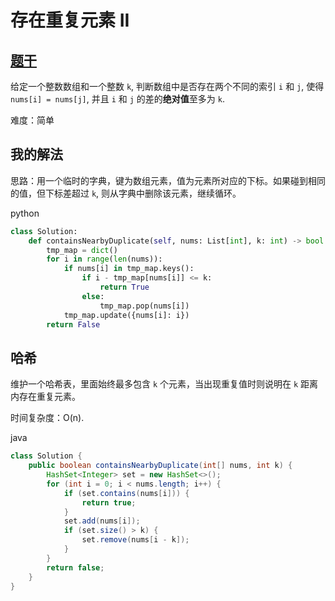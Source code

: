 # 存在重复元素 II

## [题干](https://leetcode-cn.com/problems/contains-duplicate-ii/)

给定一个整数数组和一个整数 `k`, 判断数组中是否存在两个不同的索引 `i` 和 `j`, 使得 `nums[i] = nums[j]`, 并且 `i` 和 `j` 的差的**绝对值**至多为 `k`.

难度：简单

## 我的解法

思路：用一个临时的字典，键为数组元素，值为元素所对应的下标。如果碰到相同的值，但下标差超过 `k`, 则从字典中删除该元素，继续循环。

python

```python
class Solution:
    def containsNearbyDuplicate(self, nums: List[int], k: int) -> bool:
        tmp_map = dict()
        for i in range(len(nums)):
            if nums[i] in tmp_map.keys():
                if i - tmp_map[nums[i]] <= k:
                    return True
                else:
                    tmp_map.pop(nums[i])
            tmp_map.update({nums[i]: i})
        return False
```

## 哈希

维护一个哈希表，里面始终最多包含 `k` 个元素，当出现重复值时则说明在 `k` 距离内存在重复元素。

时间复杂度：O(n).

java

```java
class Solution {
    public boolean containsNearbyDuplicate(int[] nums, int k) {
        HashSet<Integer> set = new HashSet<>();
        for (int i = 0; i < nums.length; i++) {
            if (set.contains(nums[i])) {
                return true;
            }
            set.add(nums[i]);
            if (set.size() > k) {
                set.remove(nums[i - k]);
            }
        }
        return false;
    }
}
```
